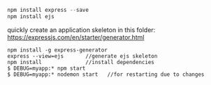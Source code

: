 ```javascript
npm install express --save
npm install ejs
```

quickly create an application skeleton in this folder:
https://expressjs.com/en/starter/generator.html
```
npm install -g express-generator
express --view=ejs       //generate ejs skeleton
npm install              //install dependencies
$ DEBUG=myapp:* npm start
$ DEBUG=myapp:* nodemon start   //for restarting due to changes
```

